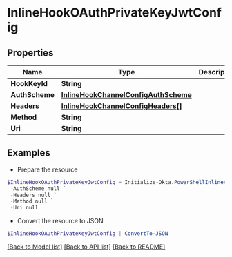 # InlineHookOAuthPrivateKeyJwtConfig
## Properties

Name | Type | Description | Notes
------------ | ------------- | ------------- | -------------
**HookKeyId** | **String** |  | [optional] 
**AuthScheme** | [**InlineHookChannelConfigAuthScheme**](InlineHookChannelConfigAuthScheme.md) |  | [optional] 
**Headers** | [**InlineHookChannelConfigHeaders[]**](InlineHookChannelConfigHeaders.md) |  | [optional] 
**Method** | **String** |  | [optional] 
**Uri** | **String** |  | [optional] 

## Examples

- Prepare the resource
```powershell
$InlineHookOAuthPrivateKeyJwtConfig = Initialize-Okta.PowerShellInlineHookOAuthPrivateKeyJwtConfig  -HookKeyId null `
 -AuthScheme null `
 -Headers null `
 -Method null `
 -Uri null
```

- Convert the resource to JSON
```powershell
$InlineHookOAuthPrivateKeyJwtConfig | ConvertTo-JSON
```

[[Back to Model list]](../README.md#documentation-for-models) [[Back to API list]](../README.md#documentation-for-api-endpoints) [[Back to README]](../README.md)

